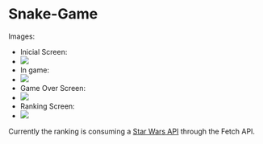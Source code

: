 # Snake-Game

Images:
  - Inicial Screen: 
  - ![](https://github.com/vitormanoelcsantos/Snake-Game-Images/blob/master/nngame.png)
  - In game:
  - ![](https://github.com/vitormanoelcsantos/Snake-Game-Images/blob/master/nningame.png)
  - Game Over Screen:
  - ![](https://github.com/vitormanoelcsantos/Snake-Game-Images/blob/master/nnscore.png)
  - Ranking Screen:
  - ![](https://github.com/vitormanoelcsantos/Snake-Game-Images/blob/master/nnraking.png)

Currently the ranking is consuming a [Star Wars API](https://swapi.dev/) through the Fetch API.

